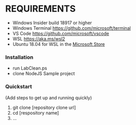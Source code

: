 # REQUIREMENTS

- Windows Insider build 18917 or higher
- Windows Terminal https://github.com/microsoft/terminal
- VS Code https://github.com/microsoft/vscode
- WSL https://aka.ms/wsl2
- Ubuntu 18.04 for WSL in the [Microsoft Store](https://www.microsoft.com/en-us/p/ubuntu-1804-lts/9n9tngvndl3q)

### Installation

- run LabClean.ps 
- clone NodeJS Sample project

### Quickstart
(Add steps to get up and running quickly)

1. git clone [repository clone url]
2. cd [respository name]
3. ...
